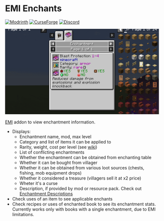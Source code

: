 # EMI Enchants

[![Modrinth](https://img.shields.io/modrinth/dt/11hKNQb2?style=for-the-badge&logo=modrinth&label=Modrinth)](https://modrinth.com/mod/emienchants) [![CurseForge](https://img.shields.io/curseforge/dt/1036393?style=for-the-badge&logo=curseforge&label=CurseForge)](https://www.curseforge.com/minecraft/mc-mods/emienchants) [![Discord](https://camo.githubusercontent.com/bb2913a71d7513370db93a85a313af402b1a41e3ceccb2a87f46847601c05cda/68747470733a2f2f696d672e736869656c64732e696f2f62616467652f446973636f72642d2532333538363546322e7376673f7374796c653d666f722d7468652d6261646765266c6f676f3d646973636f7264266c6f676f436f6c6f723d7768697465)](https://discord.gg/2SpfwvM7dm)

![](media/demo.gif)

[EMI](https://modrinth.com/mod/emi) addon to view enchantment information.

* Displays:
  * Enchantment name, mod, max level
  * Category and list of items it can be applied to
  * Rarity, weight, cost per level (see [wiki](https://minecraft.wiki/w/Enchantment_weight))
  * List of conflicting enchantments
  * Whether the enchantment can be obtained from enchanting table
  * Whether it can be bought from villager
  * Whether it can be obtained from various loot sources (chests, fishing, mob equipment drops)
  * Whether it considered a treasure (villagers sell it at x2 price)
  * Wheter it's a curse
  * Description, if provided by mod or resource pack. Check out [Enchantment Descriptions](https://modrinth.com/mod/enchantment-descriptions)
* Check uses of an item to see applicable enchants
* Check recipes or uses of enchanted book to see its enchantment stats. Currently works only with books with a single enchantment, due to EMI limitations.